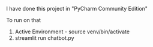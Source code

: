 I have done this project in "PyCharm Community Edition"

To run on that
1)  Active Environment - source venv/bin/activate
2)  streamlit run chatbot.py
